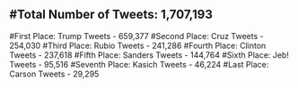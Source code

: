 #Total Number of Tweets: 1,707,193 
---
#First Place: Trump Tweets - 659,377
#Second Place: Cruz Tweets - 254,030
#Third Place: Rubio Tweets - 241,286
#Fourth Place: Clinton Tweets - 237,618
#Fifth Place: Sanders Tweets - 144,764
#Sixth Place: Jeb! Tweets - 95,516
#Seventh Place: Kasich Tweets - 46,224
#Last Place: Carson Tweets - 29,295
